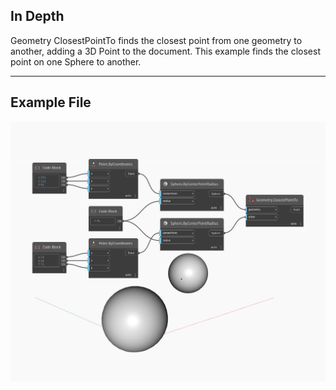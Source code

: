 ## In Depth
Geometry ClosestPointTo finds the closest point from one geometry to another, adding a 3D Point to the document. This example finds the closest point on one Sphere to another.
___
## Example File

![ClosestPointTo](./Autodesk.DesignScript.Geometry.Geometry.ClosestPointTo_img.jpg)

